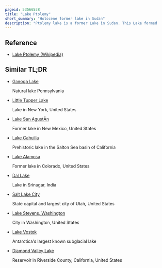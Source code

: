 ```yaml
---
pageid: 53566538
title: "Lake Ptolemy"
short_summary: "Holocene former lake in Sudan"
description: "Ptolemy lake is a former Lake in Sudan. This Lake formed during the Holocene in the Region of Darfur during a Time when the Monsoon over Africa was stronger. The Existence of the Lake was recorded sometime between 91002400 Years ago. This Lake could have reached a surface Area of 30750 square Kilometers larger than current-day lake Erie although Estimates of its Size Vary and it could have been much smaller. The Shorelines in some Places insofar as they are recognizable Feature riparian Landscapes and Reeds. The Lake was a freshwater Lake replenished by Groundwater and Runoff from neighbouring Mountains and could have been the Source for the nubian Sandstone Aquifer System. The Lake featured a diverse Ecosystem with a Number of Species and possibly facilitated the Spread of Species between the Nile and the Lake chad."
---
```


## Reference

- [Lake Ptolemy (Wikipedia)](https://en.wikipedia.org/?curid=53566538)

## Similar TL;DR

- [Ganoga Lake](/tldr/en/ganoga-lake)

  Natural lake Pennsylvania

- [Little Tupper Lake](/tldr/en/little-tupper-lake)

  Lake in New York, United States

- [Lake San AgustÃ­n](/tldr/en/lake-san-agustin)

  Former lake in New Mexico, United States

- [Lake Cahuilla](/tldr/en/lake-cahuilla)

  Prehistoric lake in the Salton Sea basin of California

- [Lake Alamosa](/tldr/en/lake-alamosa)

  Former lake in Colorado, United States

- [Dal Lake](/tldr/en/dal-lake)

  Lake in Srinagar, India

- [Salt Lake City](/tldr/en/salt-lake-city)

  State capital and largest city of Utah, United States

- [Lake Stevens, Washington](/tldr/en/lake-stevens-washington)

  City in Washington, United States

- [Lake Vostok](/tldr/en/lake-vostok)

  Antarctica's largest known subglacial lake

- [Diamond Valley Lake](/tldr/en/diamond-valley-lake)

  Reservoir in Riverside County, California, United States
